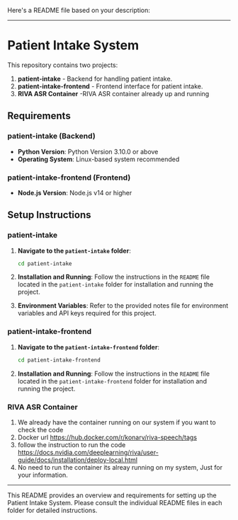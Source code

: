Here's a README file based on your description:

---

# Patient Intake System

This repository contains two projects:

1. **patient-intake** - Backend for handling patient intake.
2. **patient-intake-frontend** - Frontend interface for patient intake.
3. **RIVA ASR Container** -RIVA ASR container already up and running

## Requirements

### patient-intake (Backend)
- **Python Version**: Python Version 3.10.0 or above
- **Operating System**: Linux-based system recommended

### patient-intake-frontend (Frontend)
- **Node.js Version**: Node.js v14 or higher 

## Setup Instructions

### patient-intake
1. **Navigate to the `patient-intake` folder**:  
   ```bash
   cd patient-intake
   ```
2. **Installation and Running**: Follow the instructions in the `README` file located in the `patient-intake` folder for installation and running the project.

3. **Environment Variables**: Refer to the provided notes file for environment variables and API keys required for this project.

### patient-intake-frontend
1. **Navigate to the `patient-intake-frontend` folder**:  
   ```bash
   cd patient-intake-frontend
   ```
2. **Installation and Running**: Follow the instructions in the `README` file located in the `patient-intake-frontend` folder for installation and running the project.

### RIVA ASR Container 
1.  We already have the container running on our system if you want to check the code
2.  Docker url https://hub.docker.com/r/konarv/riva-speech/tags 
3.  follow the instruction to run the code https://docs.nvidia.com/deeplearning/riva/user-guide/docs/installation/deploy-local.html
4.  No need to run the container its alreay running on my system, Just for your information.



---

This README provides an overview and requirements for setting up the Patient Intake System. Please consult the individual README files in each folder for detailed instructions.